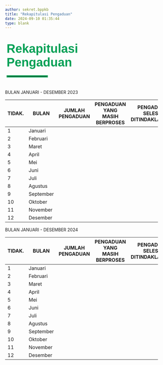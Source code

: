 ```yaml
---
author: sekret.bppkb
title: "Rekapitulasi Pengaduan"
date: 2024-09-10 01:35:44
type: blank
---
```

<h1 class="MsoNormal" style="margin-bottom: 0cm; margin-left: 5px; margin-right: 20px;"><span style="font-size: 30pt; font-family: 'Poppins', sans-serif;"><span style="color: #03A055;"><span style="vertical-align: inherit;"><span style="vertical-align: inherit;"><span style="vertical-align: inherit;"><span style="vertical-align: inherit;"><span style="vertical-align: inherit;"><span style="vertical-align: inherit;"><span style="vertical-align: inherit;"><span style="vertical-align: inherit;"><span style="vertical-align: inherit;"><span style="vertical-align: inherit;">Rekapitulasi</br>Pengaduan</span></span></span></span></span></span></span></span></span></span></span></span></span></span></h1>
<hr style="border: 3px solid #03A055; width: 130px; margin-top:20px; margin-bottom: 40px; margin-left: 5px; margin-right: 20px;">
<p class="text-gray-600 dark:text-white font-sans text-lg text-justify leading-normal"><span class="text-2xl font-bold text-center">BULAN JANUARI - DESEMBER 2023</span></p>
<div class="overflow-x-auto">
<table class="min-w-full bg-white dark:bg-gray-800 border border-gray-300 dark:border-gray-600">
<thead>
<tr class="bg-gray-200 dark:bg-gray-700 text-gray-600 dark:text-gray-300 uppercase text-sm leading-normal">
<th class="py-3 px-6 text-center">TIDAK.</th>
<th class="py-3 px-6 text-center">BULAN</th>
<th class="py-3 px-6 text-center">JUMLAH PENGADUAN</th>
<th class="py-3 px-6 text-center">PENGADUAN YANG MASIH BERPROSES</th>
<th class="py-3 px-6 text-center">PENGADUAN SELESAI DITINDAKLANJUTI</th>
<th class="py-3 px-6 text-center">KETERANGAN</th>
</tr>
</thead>
<tbody class="text-gray-600 dark:text-gray-300 text-sm font-light">
<tr class="border-b border-gray-300 dark:border-gray-600">
<td class="py-3 px-6 text-center">1</td>
<td class="py-3 px-6">Januari</td>
<td class="py-3 px-6 text-center"></td>
<td class="py-3 px-6"></td>
<td class="py-3 px-6"></td>
<td class="py-3 px-6"></td>
</tr>
<tr class="border-b border-gray-300 dark:border-gray-600">
<td class="py-3 px-6 text-center">2</td>
<td class="py-3 px-6">Februari</td>
<td class="py-3 px-6 text-center"></td>
<td class="py-3 px-6"></td>
<td class="py-3 px-6"></td>
<td class="py-3 px-6"></td>
</tr>
<tr class="border-b border-gray-300 dark:border-gray-600">
<td class="py-3 px-6 text-center">3</td>
<td class="py-3 px-6">Maret</td>
<td class="py-3 px-6 text-center"></td>
<td class="py-3 px-6"></td>
<td class="py-3 px-6"></td>
<td class="py-3 px-6"></td>
</tr>
<tr class="border-b border-gray-300 dark:border-gray-600">
<td class="py-3 px-6 text-center">4</td>
<td class="py-3 px-6">April</td>
<td class="py-3 px-6 text-center"></td>
<td class="py-3 px-6"></td>
<td class="py-3 px-6"></td>
<td class="py-3 px-6"></td>
</tr>
<tr class="border-b border-gray-300 dark:border-gray-600">
<td class="py-3 px-6 text-center">5</td>
<td class="py-3 px-6">Mei</td>
<td class="py-3 px-6 text-center"></td>
<td class="py-3 px-6"></td>
<td class="py-3 px-6"></td>
<td class="py-3 px-6"></td>
</tr>
<tr class="border-b border-gray-300 dark:border-gray-600">
<td class="py-3 px-6 text-center">6</td>
<td class="py-3 px-6">Juni</td>
<td class="py-3 px-6 text-center"></td>
<td class="py-3 px-6"></td>
<td class="py-3 px-6"></td>
<td class="py-3 px-6"></td>
</tr>
<tr class="border-b border-gray-300 dark:border-gray-600">
<td class="py-3 px-6 text-center">7</td>
<td class="py-3 px-6">Juli</td>
<td class="py-3 px-6 text-center"></td>
<td class="py-3 px-6 text-center"></td>
<td class="py-3 px-6 text-center"></td>
<td class="py-3 px-6"></td>
</tr>
<tr class="border-b border-gray-300 dark:border-gray-600">
<td class="py-3 px-6 text-center">8</td>
<td class="py-3 px-6">Agustus</td>
<td class="py-3 px-6 text-center"></td>
<td class="py-3 px-6"></td>
<td class="py-3 px-6"></td>
<td class="py-3 px-6"></td>
</tr>
<tr class="border-b border-gray-300 dark:border-gray-600">
<td class="py-3 px-6 text-center">9</td>
<td class="py-3 px-6">September</td>
<td class="py-3 px-6 text-center"></td>
<td class="py-3 px-6"></td>
<td class="py-3 px-6"></td>
<td class="py-3 px-6"></td>
</tr>
<tr class="border-b border-gray-300 dark:border-gray-600">
<td class="py-3 px-6 text-center">10</td>
<td class="py-3 px-6">Oktober</td>
<td class="py-3 px-6 text-center"></td>
<td class="py-3 px-6"></td>
<td class="py-3 px-6"></td>
<td class="py-3 px-6"></td>
</tr>
<tr class="border-b border-gray-300 dark:border-gray-600">
<td class="py-3 px-6 text-center">11</td>
<td class="py-3 px-6">November</td>
<td class="py-3 px-6 text-center"></td>
<td class="py-3 px-6"></td>
<td class="py-3 px-6"></td>
<td class="py-3 px-6"></td>
</tr>
<tr class="border-b border-gray-300 dark:border-gray-600">
<td class="py-3 px-6 text-center">12</td>
<td class="py-3 px-6">Desember</td>
<td class="py-3 px-6 text-center"></td>
<td class="py-3 px-6"></td>
<td class="py-3 px-6"></td>
<td class="py-3 px-6"></td>
</tr>
</tbody>
</table>
<p class="text-gray-600 dark:text-white font-sans text-lg text-justify leading-normal"><span class="text-2xl font-bold text-center">BULAN JANUARI - DESEMBER 2024</span></p>
<div class="overflow-x-auto">
<table class="min-w-full bg-white dark:bg-gray-800 border border-gray-300 dark:border-gray-600">
<thead>
<tr class="bg-gray-200 dark:bg-gray-700 text-gray-600 dark:text-gray-300 uppercase text-sm leading-normal">
<th class="py-3 px-6 text-center">TIDAK.</th>
<th class="py-3 px-6 text-center">BULAN</th>
<th class="py-3 px-6 text-center">JUMLAH PENGADUAN</th>
<th class="py-3 px-6 text-center">PENGADUAN YANG MASIH BERPROSES</th>
<th class="py-3 px-6 text-center">PENGADUAN SELESAI DITINDAKLANJUTI</th>
<th class="py-3 px-6 text-center">KETERANGAN</th>
</tr>
</thead>
<tbody class="text-gray-600 dark:text-gray-300 text-sm font-light">
<tr class="border-b border-gray-300 dark:border-gray-600">
<td class="py-3 px-6 text-center">1</td>
<td class="py-3 px-6">Januari</td>
<td class="py-3 px-6 text-center"></td>
<td class="py-3 px-6"></td>
<td class="py-3 px-6"></td>
<td class="py-3 px-6"></td>
</tr>
<tr class="border-b border-gray-300 dark:border-gray-600">
<td class="py-3 px-6 text-center">2</td>
<td class="py-3 px-6">Februari</td>
<td class="py-3 px-6 text-center"></td>
<td class="py-3 px-6"></td>
<td class="py-3 px-6"></td>
<td class="py-3 px-6"></td>
</tr>
<tr class="border-b border-gray-300 dark:border-gray-600">
<td class="py-3 px-6 text-center">3</td>
<td class="py-3 px-6">Maret</td>
<td class="py-3 px-6 text-center"></td>
<td class="py-3 px-6"></td>
<td class="py-3 px-6"></td>
<td class="py-3 px-6"></td>
</tr>
<tr class="border-b border-gray-300 dark:border-gray-600">
<td class="py-3 px-6 text-center">4</td>
<td class="py-3 px-6">April</td>
<td class="py-3 px-6 text-center"></td>
<td class="py-3 px-6"></td>
<td class="py-3 px-6"></td>
<td class="py-3 px-6"></td>
</tr>
<tr class="border-b border-gray-300 dark:border-gray-600">
<td class="py-3 px-6 text-center">5</td>
<td class="py-3 px-6">Mei</td>
<td class="py-3 px-6 text-center"></td>
<td class="py-3 px-6"></td>
<td class="py-3 px-6"></td>
<td class="py-3 px-6"></td>
</tr>
<tr class="border-b border-gray-300 dark:border-gray-600">
<td class="py-3 px-6 text-center">6</td>
<td class="py-3 px-6">Juni</td>
<td class="py-3 px-6 text-center"></td>
<td class="py-3 px-6"></td>
<td class="py-3 px-6"></td>
<td class="py-3 px-6"></td>
</tr>
<tr class="border-b border-gray-300 dark:border-gray-600">
<td class="py-3 px-6 text-center">7</td>
<td class="py-3 px-6">Juli</td>
<td class="py-3 px-6 text-center"></td>
<td class="py-3 px-6 text-center"></td>
<td class="py-3 px-6 text-center"></td>
<td class="py-3 px-6"></td>
</tr>
<tr class="border-b border-gray-300 dark:border-gray-600">
<td class="py-3 px-6 text-center">8</td>
<td class="py-3 px-6">Agustus</td>
<td class="py-3 px-6 text-center"></td>
<td class="py-3 px-6"></td>
<td class="py-3 px-6"></td>
<td class="py-3 px-6"></td>
</tr>
<tr class="border-b border-gray-300 dark:border-gray-600">
<td class="py-3 px-6 text-center">9</td>
<td class="py-3 px-6">September</td>
<td class="py-3 px-6 text-center"></td>
<td class="py-3 px-6"></td>
<td class="py-3 px-6"></td>
<td class="py-3 px-6"></td>
</tr>
<tr class="border-b border-gray-300 dark:border-gray-600">
<td class="py-3 px-6 text-center">10</td>
<td class="py-3 px-6">Oktober</td>
<td class="py-3 px-6 text-center"></td>
<td class="py-3 px-6"></td>
<td class="py-3 px-6"></td>
<td class="py-3 px-6"></td>
</tr>
<tr class="border-b border-gray-300 dark:border-gray-600">
<td class="py-3 px-6 text-center">11</td>
<td class="py-3 px-6">November</td>
<td class="py-3 px-6 text-center"></td>
<td class="py-3 px-6"></td>
<td class="py-3 px-6"></td>
<td class="py-3 px-6"></td>
</tr>
<tr class="border-b border-gray-300 dark:border-gray-600">
<td class="py-3 px-6 text-center">12</td>
<td class="py-3 px-6">Desember</td>
<td class="py-3 px-6 text-center"></td>
<td class="py-3 px-6"></td>
<td class="py-3 px-6"></td>
<td class="py-3 px-6"></td>
</tr>
</tbody>
</table>
</div>
<!-- <p style="box-sizing: border-box; margin-top: 0px; margin-block: 0.1em; margin-bottom: 30px; color: #666666; font-family: 'Open Sans', Arial, Helvetica, sans-serif; font-size: 16px; background-color: #ffffff;">&nbsp;</p> -->
